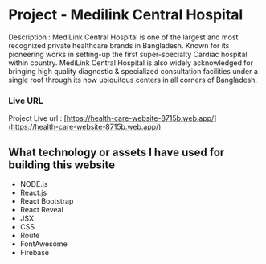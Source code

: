 # Project - Medilink Central Hospital

Description : MediLink Central Hospital is one of the largest and most recognized private healthcare brands in Bangladesh. Known for its pioneering works in setting-up the first super-specialty Cardiac hospital within country. MediLink Central Hospital is also widely acknowledged for bringing high quality diagnostic & specialized consultation facilities under a single roof through its now ubiquitous centers in all corners of Bangladesh.

### Live URL

Project Live url : [https://health-care-website-8715b.web.app/](https://health-care-website-8715b.web.app/)

## What technology or assets I have used for building this website

- NODE.js
- React.js
- React Bootstrap
- React Reveal
- JSX
- CSS
- Route
- FontAwesome
- Firebase

